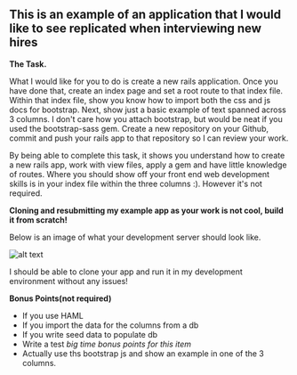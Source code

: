 This is an example of an application that I would like to see replicated when interviewing new hires
-------
**The Task.**

What I would like for you to do is create a new rails application. Once you have done that, create an index page and set a root route to that index file. Within that index file, show you know how to  import both the css and js docs for bootstrap. Next, show just a basic example of text spanned across 3 columns. I don't care how you attach bootstrap, but would be neat if you used the bootstrap-sass gem. Create a new repository on your Github, commit and push your rails app to that repository so I can review your work.

By being able to complete this task, it shows you understand how to create a new rails app, work with view files, apply a gem and have little knowledge of routes.
Where you should show off your front end web development skills is in your index file within the three columns :). However it's not required.

**Cloning and resubmitting my example app as your work is not cool, build it from scratch!**

Below is an image of what your development server should look like.

![alt text](https://raw.githubusercontent.com/kingduggan1/example_app/master/app/assets/images/ExampleApp.png "Example Image")

I should be able to clone your app and run it in my development environment without any issues!

**Bonus Points(not required)**
- If you use HAML
- If you import the data for the columns from a db
- If you write seed data to populate db
- Write a test *big time bonus points for this item*
- Actually use ths bootstrap js and show an example in one of the 3 columns.









